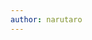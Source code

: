 ```yaml
---
author: narutaro
---
```

<script src="https://gist.github.com/narutaro/978ad187b286ddad4cfb.js"></script>
